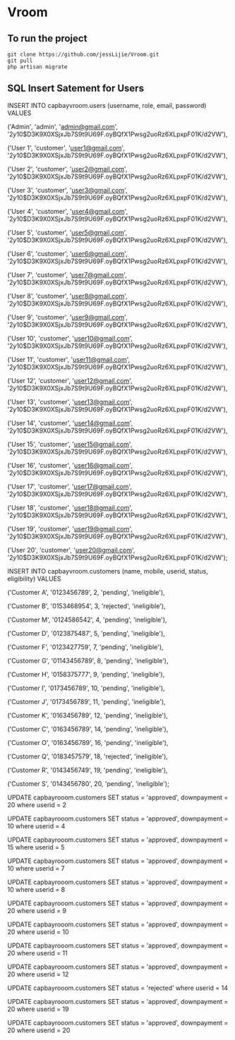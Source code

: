 # Vroom

## To run the project
```
git clone https://github.com/jessLijie/Vroom.git
git pull
php artisan migrate
```

## SQL Insert Satement for Users
INSERT INTO capbayvroom.users (username, role, email, password) VALUES

('Admin', 'admin', 'admin@gmail.com', '$2y$10$D3K9X0XSjxJb7S9t9U69F.oyBQfX1Pwsg2uoRz6XLpxpF01K/d2VW'),

('User 1', 'customer', 'user1@gmail.com', '$2y$10$D3K9X0XSjxJb7S9t9U69F.oyBQfX1Pwsg2uoRz6XLpxpF01K/d2VW'),

('User 2', 'customer', 'user2@gmail.com', '$2y$10$D3K9X0XSjxJb7S9t9U69F.oyBQfX1Pwsg2uoRz6XLpxpF01K/d2VW'),

('User 3', 'customer', 'user3@gmail.com', '$2y$10$D3K9X0XSjxJb7S9t9U69F.oyBQfX1Pwsg2uoRz6XLpxpF01K/d2VW'),

('User 4', 'customer', 'user4@gmail.com', '$2y$10$D3K9X0XSjxJb7S9t9U69F.oyBQfX1Pwsg2uoRz6XLpxpF01K/d2VW'),

('User 5', 'customer', 'user5@gmail.com', '$2y$10$D3K9X0XSjxJb7S9t9U69F.oyBQfX1Pwsg2uoRz6XLpxpF01K/d2VW'),

('User 6', 'customer', 'user6@gmail.com', '$2y$10$D3K9X0XSjxJb7S9t9U69F.oyBQfX1Pwsg2uoRz6XLpxpF01K/d2VW'),

('User 7', 'customer', 'user7@gmail.com', '$2y$10$D3K9X0XSjxJb7S9t9U69F.oyBQfX1Pwsg2uoRz6XLpxpF01K/d2VW'),

('User 8', 'customer', 'user8@gmail.com', '$2y$10$D3K9X0XSjxJb7S9t9U69F.oyBQfX1Pwsg2uoRz6XLpxpF01K/d2VW'),

('User 9', 'customer', 'user9@gmail.com', '$2y$10$D3K9X0XSjxJb7S9t9U69F.oyBQfX1Pwsg2uoRz6XLpxpF01K/d2VW'),

('User 10', 'customer', 'user10@gmail.com', '$2y$10$D3K9X0XSjxJb7S9t9U69F.oyBQfX1Pwsg2uoRz6XLpxpF01K/d2VW'),

('User 11', 'customer', 'user11@gmail.com', '$2y$10$D3K9X0XSjxJb7S9t9U69F.oyBQfX1Pwsg2uoRz6XLpxpF01K/d2VW'),

('User 12', 'customer', 'user12@gmail.com', '$2y$10$D3K9X0XSjxJb7S9t9U69F.oyBQfX1Pwsg2uoRz6XLpxpF01K/d2VW'),

('User 13', 'customer', 'user13@gmail.com', '$2y$10$D3K9X0XSjxJb7S9t9U69F.oyBQfX1Pwsg2uoRz6XLpxpF01K/d2VW'),

('User 14', 'customer', 'user14@gmail.com', '$2y$10$D3K9X0XSjxJb7S9t9U69F.oyBQfX1Pwsg2uoRz6XLpxpF01K/d2VW'),

('User 15', 'customer', 'user15@gmail.com', '$2y$10$D3K9X0XSjxJb7S9t9U69F.oyBQfX1Pwsg2uoRz6XLpxpF01K/d2VW'),

('User 16', 'customer', 'user16@gmail.com', '$2y$10$D3K9X0XSjxJb7S9t9U69F.oyBQfX1Pwsg2uoRz6XLpxpF01K/d2VW'),

('User 17', 'customer', 'user17@gmail.com', '$2y$10$D3K9X0XSjxJb7S9t9U69F.oyBQfX1Pwsg2uoRz6XLpxpF01K/d2VW'),

('User 18', 'customer', 'user18@gmail.com', '$2y$10$D3K9X0XSjxJb7S9t9U69F.oyBQfX1Pwsg2uoRz6XLpxpF01K/d2VW'),

('User 19', 'customer', 'user19@gmail.com', '$2y$10$D3K9X0XSjxJb7S9t9U69F.oyBQfX1Pwsg2uoRz6XLpxpF01K/d2VW'),

('User 20', 'customer', 'user20@gmail.com', '$2y$10$D3K9X0XSjxJb7S9t9U69F.oyBQfX1Pwsg2uoRz6XLpxpF01K/d2VW');

INSERT INTO capbayvroom.customers (name, mobile, userid, status, eligibility) VALUES

('Customer A', '0123456789', 2, 'pending', 'ineligible'),

('Customer B', '0153468954', 3, 'rejected', 'ineligible'),

('Customer M', '0124586542', 4, 'pending', 'ineligible'),

('Customer D', '0123875487', 5, 'pending', 'ineligible'),

('Customer F', '0123427759', 7, 'pending', 'ineligible'),

('Customer G', '01143456789', 8, 'pending', 'ineligible'),

('Customer H', '0158375777', 9, 'pending', 'ineligible'),

('Customer I', '0173456789', 10, 'pending', 'ineligible'),

('Customer J', '0173456789', 11, 'pending', 'ineligible'),

('Customer K', '0163456789', 12, 'pending', 'ineligible'),

('Customer C', '0163456789', 14, 'pending', 'ineligible'),

('Customer O', '0163456789', 16, 'pending', 'ineligible'),

('Customer Q', '0183457579', 18, 'rejected', 'ineligible'),

('Customer R', '0143456749', 19, 'pending', 'ineligible'),

('Customer S', '0143456780', 20, 'pending', 'ineligible');

UPDATE capbayrooom.customers SET status = 'approved', downpayment = 20 where userid = 2

UPDATE capbayrooom.customers SET status = 'approved', downpayment = 10 where userid = 4

UPDATE capbayrooom.customers SET status = 'approved', downpayment = 15 where userid = 5

UPDATE capbayrooom.customers SET status = 'approved', downpayment = 10 where userid = 7

UPDATE capbayrooom.customers SET status = 'approved', downpayment = 10 where userid = 8

UPDATE capbayrooom.customers SET status = 'approved', downpayment = 20 where userid = 9

UPDATE capbayrooom.customers SET status = 'approved', downpayment = 20 where userid = 10

UPDATE capbayrooom.customers SET status = 'approved', downpayment = 20 where userid = 11

UPDATE capbayrooom.customers SET status = 'approved', downpayment = 20 where userid = 12

UPDATE capbayrooom.customers SET status = 'rejected' where userid = 14

UPDATE capbayrooom.customers SET status = 'approved', downpayment = 20 where userid = 19

UPDATE capbayrooom.customers SET status = 'approved', downpayment = 20 where userid = 20



